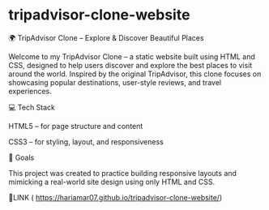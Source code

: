 # tripadvisor-clone-website

🌍 TripAdvisor Clone – Explore & Discover Beautiful Places

Welcome to my TripAdvisor Clone – a static website built using HTML and CSS, designed to help users discover and explore the best places to visit around the world. Inspired by the original TripAdvisor, this clone focuses on showcasing popular destinations, user-style reviews, and travel experiences.

💻 Tech Stack

HTML5 – for page structure and content

CSS3 – for styling, layout, and responsiveness

🎯 Goals

This project was created to practice building responsive layouts and mimicking a real-world site design using only HTML and CSS.

🚀LINK
  ( https://hariamar07.github.io/tripadvisor-clone-website/)


